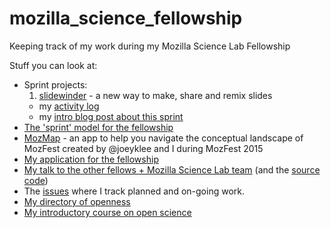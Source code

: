 # mozilla_science_fellowship
Keeping track of my work during my Mozilla Science Lab Fellowship

Stuff you can look at:

- Sprint projects:
  1. [slidewinder](https://github.com/slidewinder/slidewinder) - a new way to make, share and remix slides
    - my [activity log](https://github.com/slidewinder/direction/issues/3)
    - my [intro blog post about this sprint](rik.smith-unna.com/2016/01/11/starting-to-sprint-with-slidewinder/)
- [The 'sprint' model for the fellowship](https://github.com/mozillascience/fellows-class-2015/blob/master/fellowship_sprints.md) 
- [MozMap](http://joeyklee.github.io/mozmap2015/) - an app to help you navigate the conceptual landscape of MozFest created by @joeyklee and I during MozFest 2015
- [My application for the fellowship](https://github.com/Blahah/mozilla_science_fellowship_application)
- [My talk to the other fellows + Mozilla Science Lab team](http://blahah.net/fellows-onboarding-talk) (and the [source code](https://github.com/Blahah/fellows-onboarding-talk))
- The [issues](https://github.com/Blahah/mozilla_science_fellowship/issues) where I track planned and on-going work.
- [My directory of openness](https://github.com/Blahah/how_to_open)
- [My introductory course on open science](https://github.com/Blahah/intro_to_open_science)
